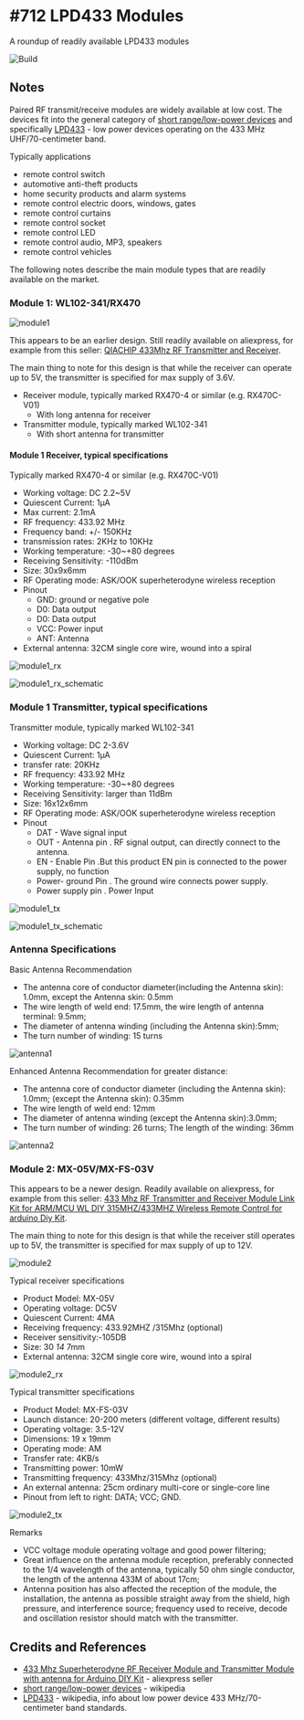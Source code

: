 # #712 LPD433 Modules

A roundup of readily available LPD433 modules

![Build](./assets/Modules_build.jpg?raw=true)

## Notes

Paired RF transmit/receive modules are widely available at low cost.
The devices fit into the general category of
[short range/low-power devices](https://en.wikipedia.org/wiki/Short-range_device)
and specifically [LPD433](https://en.wikipedia.org/wiki/LPD433) - low power devices operating on the 433 MHz UHF/70-centimeter band.

Typically applications

* remote control switch
* automotive anti-theft products
* home security products and alarm systems
* remote control electric doors, windows, gates
* remote control curtains
* remote control socket
* remote control LED
* remote control audio, MP3, speakers
* remote control vehicles

The following notes describe the main module types that are readily available on the market.

### Module 1: WL102-341/RX470

![module1](./assets/module1/module1.jpg)

This appears to be an earlier design.
Still readily available on aliexpress, for example from this seller:
[QIACHIP 433Mhz RF Transmitter and Receiver](https://www.aliexpress.com/item/32651427149.html).

The main thing to note for this design is that while the receiver can operate up to 5V, the transmitter is specified for max supply of 3.6V.

* Receiver module, typically marked RX470-4 or similar (e.g. RX470C-V01)
    * With long antenna for receiver
* Transmitter module, typically marked WL102-341
    * With short antenna for transmitter

#### Module 1 Receiver, typical specifications

Typically marked RX470-4 or similar (e.g. RX470C-V01)

* Working voltage: DC 2.2~5V
* Quiescent Current: 1µA
* Max current: 2.1mA
* RF frequency: 433.92 MHz
* Frequency band: +/- 150KHz
* transmission rates: 2KHz to 10KHz
* Working temperature: -30~+80 degrees
* Receiving Sensitivity: -110dBm
* Size: 30x9x6mm
* RF Operating mode: ASK/OOK superheterodyne wireless reception
* Pinout
    * GND: ground or negative pole
    * D0: Data output
    * D0: Data output
    * VCC: Power input
    * ANT: Antenna
* External antenna: 32CM single core wire, wound into a spiral

![module1_rx](./assets/module1/module1_rx.jpg)

![module1_rx_schematic](./assets/module1/module1_rx_schematic.jpg)

### Module 1 Transmitter, typical specifications

Transmitter module, typically marked WL102-341

* Working voltage: DC 2-3.6V
* Quiescent Current: 1µA
* transfer rate: 20KHz
* RF frequency: 433.92 MHz
* Working temperature: -30~+80 degrees
* Receiving Sensitivity: larger than 11dBm
* Size: 16x12x6mm
* RF Operating mode: ASK/OOK superheterodyne wireless reception
* Pinout
    * DAT - Wave signal input
    * OUT - Antenna pin . RF signal output, can directly connect to the antenna.
    * EN - Enable Pin .But this product EN pin is connected to the power supply, no function
    * Power- ground Pin . The ground wire connects power supply.
    * Power supply pin . Power Input

![module1_tx](./assets/module1/module1_tx.jpg)

![module1_tx_schematic](./assets/module1/module1_tx_schematic.jpg)

### Antenna Specifications

Basic Antenna Recommendation

* The antenna core of conductor diameter(including the Antenna skin): 1.0mm, except the Antenna skin: 0.5mm
* The wire length of weld end: 17.5mm, the wire length of antenna terminal: 9.5mm;
* The diameter of antenna winding (including the Antenna skin):5mm;
* The turn number of winding: 15 turns

![antenna1](./assets/module1/antenna1.jpg)

Enhanced Antenna Recommendation for greater distance:

* The antenna core of conductor diameter (including the Antenna skin): 1.0mm; (except the Antenna skin): 0.35mm
* The wire length of weld end: 12mm
* The diameter of antenna winding (except the Antenna skin):3.0mm;
* The turn number of winding: 26 turns; The length of the winding: 36mm

![antenna2](./assets/module1/antenna2.jpg)

### Module 2: MX-05V/MX-FS-03V

This appears to be a newer design.
Readily available on aliexpress, for example from this seller:
[433 Mhz RF Transmitter and Receiver Module Link Kit for ARM/MCU WL DIY 315MHZ/433MHZ Wireless Remote Control for arduino Diy Kit](https://www.aliexpress.com/item/32896035786.html).

The main thing to note for this design is that while the receiver still operates up to 5V, the transmitter is specified for max supply of up to 12V.

![module2](./assets/module2/module2.jpg)

Typical receiver specifications

* Product Model: MX-05V
* Operating voltage: DC5V
* Quiescent Current: 4MA
* Receiving frequency: 433.92MHZ /315Mhz (optional)
* Receiver sensitivity:-105DB
* Size: 30 *14* 7mm
* External antenna: 32CM single core wire, wound into a spiral

![module2_rx](./assets/module2/module2_rx.jpg)

Typical transmitter specifications

* Product Model: MX-FS-03V
* Launch distance: 20-200 meters (different voltage, different results)
* Operating voltage: 3.5-12V
* Dimensions: 19 x 19mm
* Operating mode: AM
* Transfer rate: 4KB/s
* Transmitting power: 10mW
* Transmitting frequency: 433Mhz/315Mhz (optional)
* An external antenna: 25cm ordinary multi-core or single-core line
* Pinout from left to right: DATA; VCC; GND.

![module2_tx](./assets/module2/module2_tx.jpg)

Remarks

* VCC voltage module operating voltage and good power filtering;
* Great influence on the antenna module reception, preferably connected to the 1/4 wavelength of the antenna, typically 50 ohm single conductor, the length of the antenna 433M of about 17cm;
* Antenna position has also affected the reception of the module, the installation, the antenna as possible straight away from the shield, high pressure, and interference source; frequency used to receive, decode and oscillation resistor should match with the transmitter.

## Credits and References

* [433 Mhz Superheterodyne RF Receiver Module and Transmitter Module with antenna for Arduino DIY Kit](https://www.aliexpress.com/item/33036669166.html) - aliexpress seller
* [short range/low-power devices](https://en.wikipedia.org/wiki/Short-range_device) - wikipedia
* [LPD433](https://en.wikipedia.org/wiki/LPD433) - wikipedia, info about low power device 433 MHz/70-centimeter band standards.
